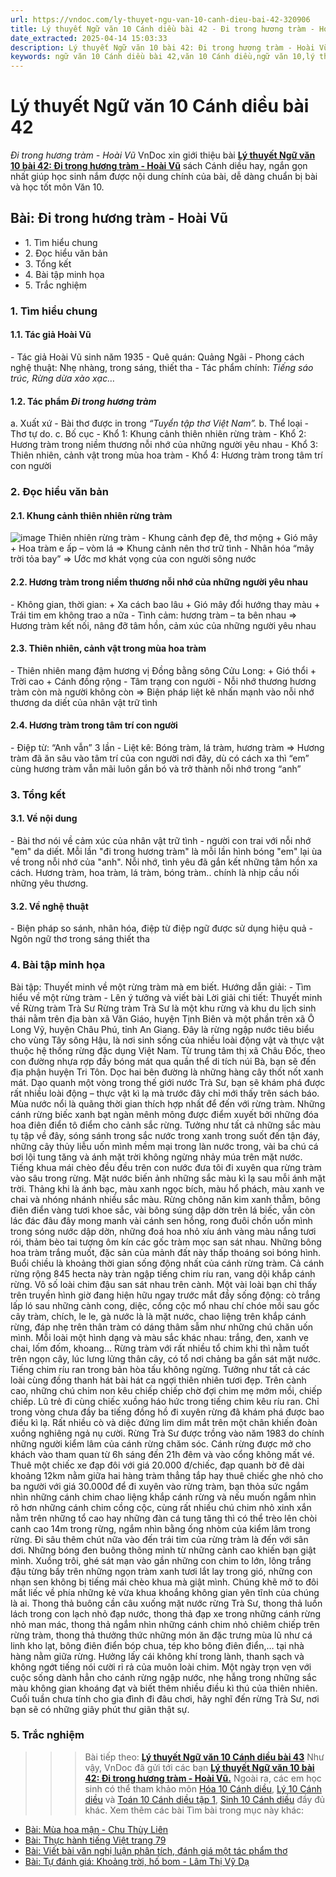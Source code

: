 ```yaml
---
url: https://vndoc.com/ly-thuyet-ngu-van-10-canh-dieu-bai-42-320906
title: Lý thuyết Ngữ văn 10 Cánh diều bài 42 - Đi trong hương tràm - Hoài Vũ - VnDoc.com
date_extracted: 2025-04-14 15:03:33
description: Lý thuyết Ngữ văn 10 bài 42: Đi trong hương tràm - Hoài Vũ sách Cánh diều được VnDoc sưu tầm và giới thiệu  để tham khảo chuẩn bị cho bài giảng học kì mới sắp tới đây của mình.
keywords: ngữ văn 10 Cánh diều bài 42,văn 10 Cánh diều,ngữ văn 10,lý thuyết văn 10 Cánh diều bài 42,kiến thức trọng tâm môn ngữ văn 10,lý thuyết ngữ văn 10 CD,ngữ văn lớp 10,ôn tập lý thuyết văn lớp 10,lý thuyết môn ngữ văn 10,lý thuyết văn 10 CD,bài Đi trong hương tràm - Hoài Vũ,trắc nghiệm ngữ văn 10 CD
---
```


# Lý thuyết Ngữ văn 10 Cánh diều bài 42
 _Đi trong hương tràm - Hoài Vũ_
VnDoc xin giới thiệu bài [**Lý thuyết Ngữ văn 10 bài 42: Đi trong hương tràm - Hoài Vũ**](<https://vndoc.com/ly-thuyet-ngu-van-10-canh-dieu-bai-42-320906>) sách Cánh diều hay, ngắn gọn nhất giúp học sinh nắm được nội dung chính của bài, dễ dàng chuẩn bị bài và học tốt môn Văn 10.
## Bài: Đi trong hương tràm - Hoài Vũ
  * 1\. Tìm hiểu chung
  * 2\. Đọc hiểu văn bản 
  * 3\. Tổng kết
  * 4\. Bài tập minh họa
  * 5\. Trắc nghiệm

### 1\. Tìm hiểu chung
#### 1.1. Tác giả Hoài Vũ
\- Tác giả Hoài Vũ sinh năm 1935
\- Quê quán: Quảng Ngãi
\- Phong cách nghệ thuật: Nhẹ nhàng, trong sáng, thiết tha
\- Tác phẩm chính: _Tiếng sáo trúc, Rừng dừa xào xạc…_
#### 1.2. Tác phẩm _Đi trong hương tràm_
a. Xuất xứ
\- Bài thơ được in trong _“Tuyển tập thơ Việt Nam”._
b. Thể loại
\- Thơ tự do.
c. Bố cục
\- Khổ 1: Khung cảnh thiên nhiên rừng tràm
\- Khổ 2: Hương tràm trong niềm thương nỗi nhớ của những người yêu nhau
\- Khổ 3: Thiên nhiên, cảnh vật trong mùa hoa tràm
\- Khổ 4: Hương tràm trong tâm trí con người
### 2\. Đọc hiểu văn bản
#### 2.1. Khung cảnh thiên nhiên rừng tràm
![image](https://i.vdoc.vn/data/image/2024/05/27/thien-nhien-rung-tram.jpg)
Thiên nhiên rừng tràm
\- Khung cảnh đẹp đẽ, thơ mộng
\+ Gió mây
\+ Hoa tràm e ấp – vòm lá
=> Khung cảnh nên thơ trữ tình
\- Nhân hóa “mây trời tỏa bay”
=> Ước mơ khát vọng của con người sông nước
#### 2.2. Hương tràm trong niềm thương nỗi nhớ của những người yêu nhau
\- Không gian, thời gian:
\+ Xa cách bao lâu
\+ Gió mây đổi hướng thay màu
\+ Trái tim em không trao a nữa
\- Tình cảm: hương tràm – ta bên nhau
=> Hương tràm kết nối, nâng đỡ tâm hồn, cảm xúc của những người yêu nhau
#### 2.3. Thiên nhiên, cảnh vật trong mùa hoa tràm
\- Thiên nhiên mang đậm hương vị Đồng bằng sông Cửu Long:
\+ Gió thổi
\+ Trời cao
\+ Cánh đồng rộng
\- Tâm trạng con người
\- Nỗi nhớ thương hương tràm còn mà người không còn
=> Biện pháp liệt kê nhấn mạnh vào nỗi nhớ thương da diết của nhân vật trữ tình
#### 2.4. Hương tràm trong tâm trí con người
\- Điệp từ: “Anh vẫn” 3 lần
\- Liệt kê: Bóng tràm, lá tràm, hương tràm
=> Hương tràm đã ăn sâu vào tâm trí của con người nơi đây, dù có cách xa thì “em” cùng hương tràm vẫn mãi luôn gắn bó và trở thành nỗi nhớ trong “anh”
### 3\. Tổng kết
#### 3.1. Về nội dung
\- Bài thơ nói về cảm xúc của nhân vật trữ tình - người con trai với nỗi nhớ "em" da diết. Mỗi lần "đi trong hương tràm" là mỗi lần hình bóng "em" lại ùa về trong nỗi nhớ của "anh". Nỗi nhớ, tình yêu đã gắn kết những tâm hồn xa cách. Hương tràm, hoa tràm, lá tràm, bóng tràm.. chính là nhịp cầu nối những yêu thương.
#### 3.2. Về nghệ thuật
\- Biện pháp so sánh, nhân hóa, điệp từ điệp ngữ được sử dụng hiệu quả
\- Ngôn ngữ thơ trong sáng thiết tha
### 4\. Bài tập minh họa
Bài tập: Thuyết minh về một rừng tràm mà em biết.
Hướng dẫn giải:
\- Tìm hiểu về một rừng tràm
\- Lên ý tưởng và viết bài
Lời giải chi tiết:
Thuyết minh về Rừng tràm Trà Sư
Rừng tràm Trà Sư là một khu rừng và khu du lịch sinh thái nằm trên địa bàn xã Văn Giáo, huyện Tịnh Biên và một phần trên xã Ô Long Vỹ, huyện Châu Phú, tỉnh An Giang. Đây là rừng ngập nước tiêu biểu cho vùng Tây sông Hậu, là nơi sinh sống của nhiều loài động vật và thực vật thuộc hệ thống rừng đặc dụng Việt Nam. Từ trung tâm thị xã Châu Đốc, theo con đường nhựa rợp đầy bóng mát qua quần thể di tích núi Bà, bạn sẽ đến địa phận huyện Tri Tôn. Dọc hai bên đường là những hàng cây thốt nốt xanh mát. Dạo quanh một vòng trong thế giới nước Trà Sư, bạn sẽ khám phá được rất nhiều loài động – thực vật kì lạ mà trước đây chỉ mới thấy trên  sách báo. Mùa nước nổi là quãng thời gian thích hợp nhất để đến với rừng tràm. Những cánh rừng biếc xanh bạt ngàn mênh mông được điểm xuyết bởi những đóa hoa điên điển tô điểm cho cảnh sắc rừng. Tưởng như tất cả những sắc màu tụ tập về đây, sóng sánh trong sắc nước trong xanh trong suốt đến tận đáy, những cây thủy liễu uốn mình mềm mại trong làn nước trong, vài ba chú cá bơi lội tung tăng và ánh mặt trời không ngừng nhảy múa trên mặt nước. Tiếng khua mái chèo đều đều trên con nước đưa tôi đi xuyên qua rừng tràm vào sâu trong rừng. Mặt nước biến ảnh những sắc màu kì lạ sau mỗi ánh mặt trời. Thảng khi là ánh bạc, màu xanh ngọc bích, màu hổ phách, màu xanh ve chai và nhóng nhánh nhiều sắc màu. Rừng chông năn kim xanh thẫm, bông điên điển vàng tươi khoe sắc, vài bông súng dập dờn trên lá biếc, vẫn còn lác đác đâu đây mong manh vài cánh sen hồng, rong đuôi chồn uốn mình trong sóng nước dập dờn, những đoá hoa nhỏ xíu ánh vàng màu nắng tươi rói, thảm bèo tai tượng ôm kín các gốc tràm mọc san sát nhau. Những bông hoa tràm trắng muốt, đặc sản của mảnh đất này thấp thoáng soi bóng hình.
Buổi chiều là khoảng thời gian sống động nhất của cánh rừng tràm. Cả cánh rừng rộng 845 hecta này tràn ngập tiếng chim ríu ran, vang dội khắp cánh rừng. Vô số loài chim đậu san sát nhau trên cành. Một vài loài bạn chỉ thấy trên truyền hình giờ đang hiện hữu ngay trước mắt đầy sống động: cò trắng lấp ló sau những cành cong, diệc, cồng cộc mổ nhau chí chóe mồi sau gốc cây tràm, chích, le le, gà nước là là mặt nước, chao liệng trên khắp cánh rừng, đáp nhẹ trên thân tràm có dáng thâm sẫm như những chú chăn uốn mình. Mỗi loài một hình dạng và màu sắc khác nhau: trắng, đen, xanh ve chai, lốm đốm, khoang… Rừng tràm với rất nhiều tổ chim khi thì nằm tuốt trên ngọn cây, lúc lưng lửng thân cây, có tổ nơi chảng ba gần sát mặt nước. Tiếng chim ríu ran trong bản hòa tấu không ngừng. Tưởng như tất cả các loài cùng đồng thanh hát bài hát ca ngợi thiên nhiên tươi đẹp. Trên cành cao, những chú chim non kêu chiếp chiếp chờ đợi chim mẹ mớm mồi, chiếp chiếp. Lũ trẻ đi cùng chiếc xuồng háo hức trong tiếng chim kêu ríu ran. Chỉ trong vòng chưa đầy ba tiếng đồng hồ đi xuyên rừng đã khám phá được bao điều kì lạ. Rất nhiều cò và diệc đứng lim dim mắt trên một chân khiến đoàn xuồng nghiêng ngả nụ cười.
Rừng Trà Sư được trồng vào năm 1983 do chính những người kiểm lâm của cánh rừng chăm sóc. Cánh rừng được mở cho khách vào tham quan từ 6h sáng đến 21h đêm và vào cổng không mất vé. Thuê một chiếc xe đạp đôi với giá 20.000 đ/chiếc, đạp quanh bờ đê dài khoảng 12km nằm giữa hai hàng tràm thẳng tắp hay thuê chiếc ghe nhỏ cho ba người với giá 30.000đ để đi xuyên vào rừng tràm, bạn thỏa sức ngắm nhìn những cánh chim chao liệng khắp cánh rừng và nếu muốn ngắm nhìn rõ hơn những cánh chim cồng cộc, cùng rất nhiều chú chim nhỏ xinh xắn nằm trên những tổ cao hay những đàn cá tung tăng thì có thể trèo lên chòi canh cao 14m trong rừng, ngắm nhìn bằng ống nhòm của kiểm lâm trong rừng. Đi sâu thêm chút nữa vào đến trái tim của rừng tràm là đến với sân dơi. Những bóng đen buông thõng mình từ những cành cao khiến bạn giật mình. Xuồng trôi, ghé sát mạn vào gần những con chim to lớn, lông trắng đậu từng bầy trên những ngọn tràm xanh tươi lắt lay trong gió, những con nhạn sen không bị tiếng mái chèo khua mà giật mình. Chúng khẽ mở to đôi mắt liếc về phía những kẻ vừa khua khoắng không gian yên tĩnh của chúng là ai.
Thong thả buông cần câu xuống mặt nước rừng Trà Sư, thong thả luồn lách trong con lạch nhỏ đạp nước, thong thả đạp xe trong những cánh rừng nhỏ man mác, thong thả ngắm nhìn những cánh chim nhỏ chiêm chiếp trên rừng tràm, thong thả thưởng thức những món ăn đặc trưng mùa lũ như cá linh kho lạt, bông điên điển bóp chua, tép kho bông điên điển,… tại nhà hàng nằm giữa rừng. Hưởng lấy cái không khí trong lành, thanh sạch và không ngớt tiếng nói cười rỉ rả của muôn loài chim.
Một ngày trọn vẹn với cuộc sống dành hẳn cho cánh rừng ngập nước, nhẹ hẫng trong những sắc màu không gian khoáng đạt và biết thêm nhiều điều kì thú của thiên nhiên. Cuối tuần chưa tính cho gia đình đi đâu chơi, hãy nghĩ đến rừng Trà Sư, nơi bạn sẽ có những giây phút thư giãn thật sự.
### 5\. Trắc nghiệm
>>> Bài tiếp theo: [**Lý thuyết Ngữ văn 10 Cánh diều bài 43**](<https://vndoc.com/ly-thuyet-ngu-van-10-canh-dieu-bai-43-320907>)
Như vậy, VnDoc đã gửi tới các bạn **[Lý thuyết Ngữ văn 10 bài 42: Đi trong hương tràm - Hoài Vũ.](<https://vndoc.com/ly-thuyet-ngu-van-10-canh-dieu-bai-42-320906>)** Ngoài ra, các em học sinh có thể tham khảo môn [Hóa 10 Cánh diều](<https://vndoc.com/hoa-10-canh-dieu>), [Lý 10 Cánh diều](<https://vndoc.com/vat-ly-10-canh-dieu>) và [Toán 10 Cánh diều tập 1](<https://vndoc.com/toan-10-canh-dieu-tap1>), [Sinh 10 Cánh diều](<https://vndoc.com/sinh-hoc-10-canh-dieu>) đầy đủ khác.
Xem thêm các bài Tìm bài trong mục này khác:
  * [Bài: Mùa hoa mận - Chu Thùy Liên](</ly-thuyet-ngu-van-10-canh-dieu-bai-43-320907>)
  * [Bài: Thực hành tiếng Việt trang 79](</ly-thuyet-ngu-van-10-canh-dieu-bai-44-320908>)
  * [Bài: Viết bài văn nghị luận phân tích, đánh giá một tác phẩm thơ](</ly-thuyet-ngu-van-10-canh-dieu-bai-45-320909>)
  * [Bài: Tự đánh giá: Khoảng trời, hố bom - Lâm Thị Vỹ Dạ](</ly-thuyet-ngu-van-10-canh-dieu-bai-46-320910>)

